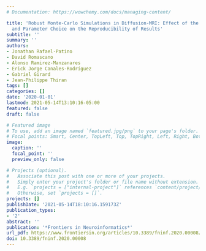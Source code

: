 ```yaml
---
# Documentation: https://wowchemy.com/docs/managing-content/

title: 'Robust Monte-Carlo Simulations in Diffusion-MRI: Effect of the Substrate Complexity
  and Parameter Choice on the Reproducibility of Results'
subtitle: ''
summary: ''
authors:
- Jonathan Rafael-Patino
- David Romascano
- Alonso Ramirez-Manzanares
- Erick Jorge Canales-Rodríguez
- Gabriel Girard
- Jean-Philippe Thiran
tags: []
categories: []
date: '2020-01-01'
lastmod: 2021-05-14T13:10:16-05:00
featured: false
draft: false

# Featured image
# To use, add an image named `featured.jpg/png` to your page's folder.
# Focal points: Smart, Center, TopLeft, Top, TopRight, Left, Right, BottomLeft, Bottom, BottomRight.
image:
  caption: ''
  focal_point: ''
  preview_only: false

# Projects (optional).
#   Associate this post with one or more of your projects.
#   Simply enter your project's folder or file name without extension.
#   E.g. `projects = ["internal-project"]` references `content/project/deep-learning/index.md`.
#   Otherwise, set `projects = []`.
projects: []
publishDate: '2021-05-14T18:10:16.159173Z'
publication_types:
- '2'
abstract: ''
publication: '*Frontiers in Neuroinformatics*'
url_pdf: https://www.frontiersin.org/articles/10.3389/fninf.2020.00008/full
doi: 10.3389/fninf.2020.00008
---
```

